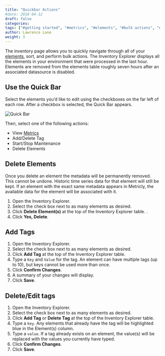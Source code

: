 ```yaml
---
title: "Quickbar Actions"
#date: 2018-04-12
draft: false
categories:
tags: ["#getting started", "#metrics", "#elements", "#bulk actions", "#inventory page" ]
author: Lawrence Lane
weight: 3
---
```

The inventory page allows you to quickly navigate through all of your [elements][1], sort, and perform bulk actions. The Inventory Explorer displays all the elements in your environment that were processed in the last hour. Elements are removed from the elements table roughly seven hours after an associated datasource is disabled.

## Use the Quick Bar
Select the elements you’d like to edit using the checkboxes on the far left of each row. After a checkbox is selected, the Quick Bar appears.

![Quick Bar](/images/inventory-actions/quick-bar.png)

Then, select one of the following actions:

- View [Metrics][2]
- Add/Delete Tag
- Start/Stop Maintenance
- Delete Elements

## Delete Elements
Once you delete an element the metadata will be permanently removed. This cannot be undone. Historic time series data for that element will still be kept. If an element with the exact same metadata appears in Metricly, the available data for the element will be associated with it.

1. Open the Inventory Explorer.
2. Select the check box next to as many elements as desired.
3. Click **Delete Element(s)** at the top of the Inventory Explorer table. .
4. Click **Yes, Delete**.

## Add Tags
1. Open the Inventory Explorer.
2. Select the check box next to as many elements as desired.
3. Click **Add Tag** at the top of the Inventory Explorer table.
4. Type a `Key` and `Value` for the tag. An element can have multiple tags (up to 10), but keys cannot be used more than once.
5. Click **Confirm Changes**.
6. A summary of your changes will display.
7. Click **Save**.

## Delete/Edit tags
1. Open the Inventory Explorer.
2. Select the check box next to as many elements as desired.
3. Click **Add Tag** or **Delete Tag** at the top of the Inventory Explorer table.
4. Type a `key`. Any elements that already have the tag will be highlighted blue in the Element(s) column.
5. Type a `value`. If a tag already exists on an element, the value(s) will be replaced with the values you currently have typed.
6. Click **Confirm Changes**.
7. Click **Save**.




[1]: /capacity-monitoring/inventory/
[2]: /capacity-monitoring/metrics/
